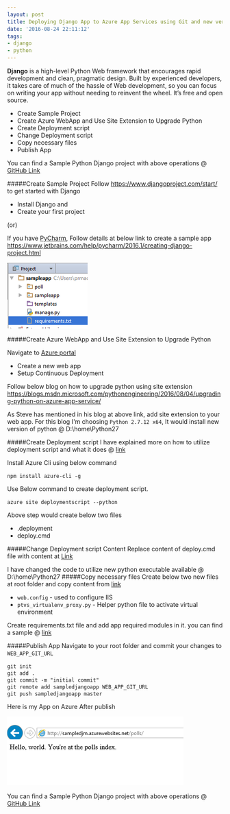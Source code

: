 ```yaml
---
layout: post
title: Deploying Django App to Azure App Services using Git and new version of Python
date: '2016-08-24 22:11:12'
tags:
- django
- python
---
```


**Django** is a high-level Python Web framework that encourages rapid development and clean, pragmatic design. Built by experienced developers, it takes care of much of the hassle of Web development, so you can focus on writing your app without needing to reinvent the wheel. It’s free and open source.

* Create Sample Project
* Create Azure WebApp and Use Site Extension to Upgrade Python
* Create Deployment script
* Change Deployment script
* Copy necessary files
* Publish App 

You can find a Sample Python Django project with above operations @ [GitHub Link](https://github.com/prashanthmadi/azure-django-customdeployment)

#####Create Sample Project
Follow https://www.djangoproject.com/start/ to get started with Django

- Install Django and 
- Create your first project

(or)

If you have [PyCharm](https://www.jetbrains.com/pycharm/), Follow details at below link to create a sample app
https://www.jetbrains.com/help/pycharm/2016.1/creating-django-project.html

![Sample Django Project](/content/images/2016/08/djangosample.PNG)

#####Create Azure WebApp and Use Site Extension to Upgrade Python

Navigate to [Azure portal](https://portal.azure.com/)

* Create a new web app
* Setup Continuous Deployment

Follow below blog on how to upgrade python using site extension
https://blogs.msdn.microsoft.com/pythonengineering/2016/08/04/upgrading-python-on-azure-app-service/

As Steve has mentioned in his blog at above link, add site extension to your web app. 
For this blog I'm choosing `Python 2.7.12 x64`, It would install new version of python @ D:\home\Python27

#####Create Deployment script
I have explained more on how to utilize deployment script and what it does @ [link](http://techiecouple.azurewebsites.net/azure-custom-deployment/)

Install Azure Cli using below command

    npm install azure-cli -g
Use Below command to create deployment script. 

    azure site deploymentscript --python

Above step would create below two files

* .deployment
* deploy.cmd

#####Change Deployment script Content
Replace content of deploy.cmd file with content at [Link](https://github.com/prashanthmadi/azure-django-customdeployment/blob/master/deploy.cmd)

I have changed the code to utilize new python executable available @ D:\home\Python27
#####Copy necessary files
Create below two new files at root folder and copy content from [link](https://github.com/prashanthmadi/azure-django-customdeployment)

* `web.config` - used to configure IIS
* `ptvs_virtualenv_proxy.py` - Helper python file to activate virtual environment

Create requirements.txt file and add app required modules in it. you can find a sample @ [link](https://github.com/prashanthmadi/azure-django-customdeployment)

#####Publish App 
Navigate to your root folder and commit your changes to `WEB_APP_GIT_URL`
```
git init  
git add .  
git commit -m "initial commit"  
git remote add sampledjangoapp WEB_APP_GIT_URL  
git push sampledjangoapp master  
```

Here is my App on Azure After publish

![Django Sample App Azure](/content/images/2016/08/djangopublish.PNG)

You can find a Sample Python Django project with above operations @ [GitHub Link](https://github.com/prashanthmadi/azure-django-customdeployment)
